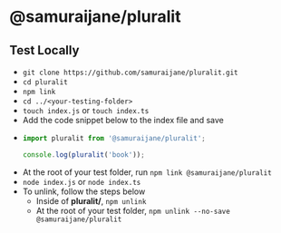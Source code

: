 # @samuraijane/pluralit

## Test Locally
* `git clone https://github.com/samuraijane/pluralit.git`
* `cd pluralit`
* `npm link`
* `cd ../<your-testing-folder>`
* `touch index.js` or `touch index.ts`
* Add the code snippet below to the index file and save
* ```javascript
  import pluralit from '@samuraijane/pluralit';

  console.log(pluralit('book'));
  ```
* At the root of your test folder, run `npm link @samuraijane/pluralit` 
* `node index.js` or `node index.ts`
* To unlink, follow the steps below
    * Inside of **pluralit/**, `npm unlink`
    * At the root of your test folder, `npm unlink --no-save @samuraijane/pluralit`